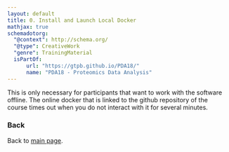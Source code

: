 ```yaml
---
layout: default
title: 0. Install and Launch Local Docker
mathjax: true
schemadotorg:
  "@context": http://schema.org/
  "@type": CreativeWork
  "genre": TrainingMaterial
  isPartOf:
      url: "https://gtpb.github.io/PDA18/"
      name: "PDA18 - Proteomics Data Analysis"
---
```


This is only necessary for participants that want to work with the software offline.
The online docker that is linked to the github repository of the course times out when you do not interact with it for several minutes.


### Back

Back to [main page](../index.md).
